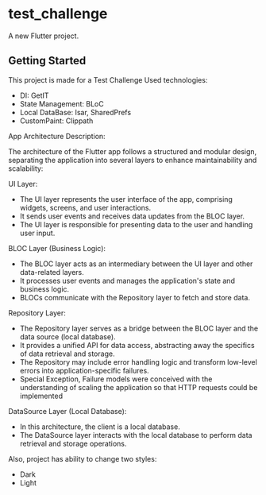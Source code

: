 # test_challenge

A new Flutter project.

## Getting Started

This project is made for a Test Challenge Used technologies:

- DI: GetIT
- State Management: BLoC
- Local DataBase: Isar, SharedPrefs
- CustomPaint: Clippath

App Architecture Description:

The architecture of the Flutter app follows a structured and modular design, separating the
application into several layers to enhance maintainability and scalability:

UI Layer:

- The UI layer represents the user interface of the app, comprising widgets, screens, and user
  interactions.
- It sends user events and receives data updates from the BLOC layer.
- The UI layer is responsible for presenting data to the user and handling user input.

BLOC Layer (Business Logic):

- The BLOC layer acts as an intermediary between the UI layer and other data-related layers.
- It processes user events and manages the application's state and business logic.
- BLOCs communicate with the Repository layer to fetch and store data.

Repository Layer:

- The Repository layer serves as a bridge between the BLOC layer and the data source (local
  database).
- It provides a unified API for data access, abstracting away the specifics of data retrieval and
  storage.
- The Repository may include error handling logic and transform low-level errors into
  application-specific failures.
- Special Exception, Failure models were conceived with the understanding of scaling the application
  so that HTTP requests could be implemented

DataSource Layer (Local Database):

- In this architecture, the client is a local database.
- The DataSource layer interacts with the local database to perform data retrieval and storage
  operations.
  
Also, project has ability to change two styles:

- Dark
- Light


